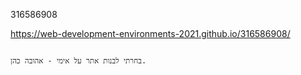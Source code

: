 316586908

https://web-development-environments-2021.github.io/316586908/

                                                                                                                                  בחרתי לבנות אתר על אימי - אהובה כהן.
